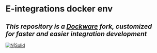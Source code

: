 # E-integrations docker env

## _This repository is a [Dockware](https://docs.dockware.io/) fork, customized for faster and easier integration development_

[![N|Solid](https://logeecom.com/wp-content/uploads/2016/09/logo-original.png)](https://logeecom.com/)
